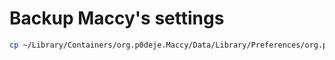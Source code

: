 # Backup Maccy's settings

```bash
cp ~/Library/Containers/org.p0deje.Maccy/Data/Library/Preferences/org.p0deje.Maccy.plist ~/dotfiles/macOS/maccy/Library/Containers/org.p0deje.Maccy/Data/Library/Preferences/org.p0deje.Maccy.plist
```
